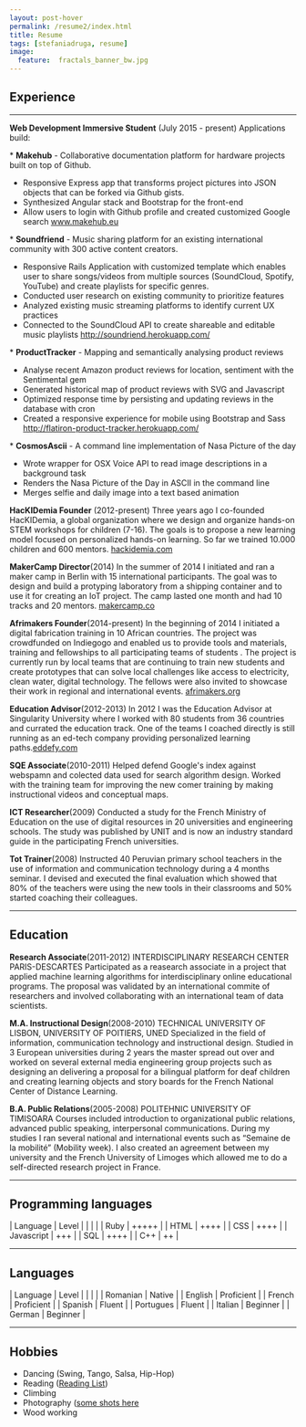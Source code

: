 ```yaml
---
layout: post-hover
permalink: /resume2/index.html
title: Resume
tags: [stefaniadruga, resume]
image:
  feature:  fractals_banner_bw.jpg
---
```

## Experience
***

**Web Development Immersive Student** (July 2015 - present)
Applications build:

\* __Makehub__ - Collaborative documentation platform  for hardware projects built on top of Github.
* Responsive Express app  that transforms project pictures into JSON objects that can be forked via Github gists.  
* Synthesized Angular stack and Bootstrap for the front-end
* Allow users to login  with Github profile and created customized Google search
www.makehub.eu

\* __Soundfriend__ - Music sharing platform for an existing international community with 300 active content creators.
*  Responsive Rails Application with customized template which enables user to share songs/videos from multiple sources (SoundCloud, Spotify, YouTube) and create playlists for specific genres.
*  Conducted user research on existing community to prioritize features
*  Analyzed existing music streaming platforms to identify current UX practices
*  Connected to the SoundCloud API to create shareable and editable music playlists
http://soundriend.herokuapp.com/

\* __ProductTracker__ - Mapping and semantically analysing product reviews
*  Analyse recent Amazon product reviews for location, sentiment with the Sentimental gem  
*  Generated historical map of product reviews with SVG and Javascript
*  Optimized response time by persisting and updating reviews in the database with cron
*  Created a responsive experience for mobile using Bootstrap and Sass
http://flatiron-product-tracker.herokuapp.com/

\* __CosmosAscii__ - A command line implementation of Nasa Picture of the day
*  Wrote wrapper for OSX Voice API to read image descriptions in a background task
*  Renders the Nasa Picture of the Day in ASCII in the command line
*  Merges selfie and daily image into a text based animation

**HacKIDemia Founder** (2012-present)
Three years ago I co-founded HacKIDemia, a global organization where
we design and organize hands-on STEM workshops for children (7-16).
The goals is to propose a new learning model focused on personalized
hands-on learning. So far we trained 10.000 children and 600 mentors.
[hackidemia.com](hackidemia.com)

**MakerCamp Director**(2014)
In the summer of 2014 I initiated and ran a maker camp in Berlin with
15 international participants. The goal was to design and build a
protyping laboratory from a shipping container and to use it for creating
an IoT project. The camp lasted one month and had 10 tracks and 20 mentors.
[makercamp.co](makercamp.co)

**Afrimakers Founder**(2014-present)
In the beginning of 2014 I initiated a digital fabrication training in 10 African
countries. The project was crowdfunded on Indiegogo and enabled us to
provide tools and materials, training and fellowships to all participating teams
of students . The project is currently run by local teams that are continuing to
train new students and create prototypes that can solve local challenges like
access to electricity, clean water, digital technology. The fellows were also
invited to showcase their work in regional and international events.
[afrimakers.org](afrimakers.org)

**Education Advisor**(2012-2013)
In 2012 I was the Education Advisor at Singularity University where I
worked with 80 students from 36 countries and currated the education
track. One of the teams I coached directly is still running as an ed-tech
company providing personalized learning paths.[eddefy.com](eddefy.com)

**SQE Associate**(2010-2011)
Helped defend Google's index against webspamn and colected data
used for search algorithm design. Worked with the training team for
improving the new comer training by making instructional videos
and conceptual maps.

**ICT Researcher**(2009)
Conducted a study for the French Ministry of Education on the use of
digital resources in 20 universities and engineering schools. The study
was published by UNIT and is now an industry standard guide in the
participating French universities.

**Tot Trainer**(2008)
Instructed 40 Peruvian primary school teachers in the use of information and
communication technology during a 4 months seminar. I devised and executed
the final evaluation which showed that 80% of the teachers were using the new
tools in their classrooms and 50% started coaching their colleagues.

---

## Education

**Research Associate**(2011-2012)
INTERDISCIPLINARY RESEARCH CENTER PARIS-DESCARTES
Participated as a reasearch associate in a project that applied machine
learning algorithms for interdisciplinary online educational programs.
The proposal was validated by an international commite of researchers
and involved collaborating with an international team of data scientists.

**M.A. Instructional Design**(2008-2010)
TECHNICAL UNIVERSITY OF LISBON, UNIVERSITY OF POITIERS, UNED
Specialized in the field of information, communication technology and
instructional design. Studied in 3 European universities during 2 years
the master spread out over and worked on several external media
engineering group projects such as designing an delivering a proposal
for a bilingual platform for deaf children and creating learning objects
and story boards for the French National Center of Distance Learning.

**B.A. Public Relations**(2005-2008)
POLITEHNIC UNIVERSITY OF TIMISOARA
Courses included introduction to organizational public relations, advanced
public speaking, interpersonal communications. During my studies I ran
several national and international events such as “Semaine de la mobilité”
(Mobility week). I also created an agreement between my university and
the French University of Limoges which allowed me to do a self-directed
research project in France.

---

## Programming languages

| Language  | Level  |
|  |  |
| Ruby | +++++  |
| HTML | ++++  |
| CSS | ++++  |
| Javascript      | +++ |
| SQL       | ++++ |
| C++     | ++ |

---

## Languages

| Language  | Level  |
|  |  |
| Romanian | Native  |
| English      | Proficient |
| French       | Proficient |
| Spanish     | Fluent |
| Portugues  | Fluent |
| Italian          | Beginner |
| German      | Beginner |

---

##  Hobbies
* Dancing (Swing, Tango, Salsa, Hip-Hop)
* Reading ([Reading List](https://www.goodreads.com/user/show/10667897-stefania))
* Climbing
* Photography ([some shots here](https://www.flickr.com/photos/46468792@N07/)
* Wood working
